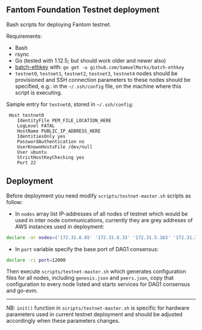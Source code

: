 Fantom Foundation Testnet deployment
------------------------------------
Bash scripts for deploying Fantom testnet.

Requirements:

 - Bash
 - rsync
 - Go (tested with 1.12.5; but should work older and newer also)
 - [batch-ethkey](https://github.com/SamuelMarks/batch-ethkey) with: `go get -u github.com/SamuelMarks/batch-ethkey`
 - `testnet0`, `testnet1`, `testnet2`, `testnet3`, `testnet4` nodes should be provisioned and SSH connection parameters to these nodes should be specified, e.g.: in the `~/.ssh/config` file, on the machine where this script is executing.

Sample entry for `testnet0`, stored in `~/.ssh/config`:

```
 Host testnet0
    IdentityFile PEM_FILE_LOCATION_HERE
    LogLevel FATAL
    HostName PUBLIC_IP_ADDRESS_HERE
    IdentitiesOnly yes
    PasswordAuthentication no
    UserKnownHostsFile /dev/null
    User ubuntu
    StrictHostKeyChecking yes
    Port 22
```

## Deployment

Before deployment you need modify `scripts/testnet-master.sh` scripts as follow:

* In `nodes` array list IP-addresses of all nodes of testnet which would be used in inter node communications,
currently they are grey addreses of AWS instances used in deployment:

```bash
declare -ar nodes=('172.31.6.65' '172.31.8.33' '172.31.5.183' '172.31.3.125' '172.31.1.84');
```

* In `port` variable specify the base port of DAG1 consensus:
```bash
declare -ri port=12000
```

Then execute `scripts/testnet-master.sh` which generates configuration files for all nodes, including `genesis.json` and `peers.json`,
copy that configuration to every node listed and starts services for DAG1 consensus and go-evm.

-----------------------

NB: `init()` function in `scripts/testnet-master.sh` is specific for hardware parameters used in current testnet deployment and should be adjusted accordingly when these parameters changes.

